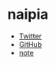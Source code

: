 # naipia

- [Twitter](https://twitter.com/naipia_)
- [GitHub](https://github.com/naipia)
- [note](https://note.com/naipia)
